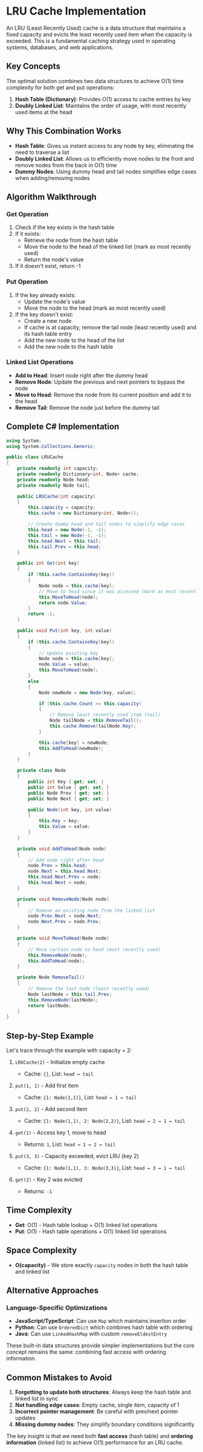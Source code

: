 # LRU Cache Implementation

An LRU (Least Recently Used) cache is a data structure that maintains a fixed capacity and evicts the least recently used item when the capacity is exceeded. This is a fundamental caching strategy used in operating systems, databases, and web applications.

## Key Concepts

The optimal solution combines two data structures to achieve O(1) time complexity for both get and put operations:

1. **Hash Table (Dictionary)**: Provides O(1) access to cache entries by key
2. **Doubly Linked List**: Maintains the order of usage, with most recently used items at the head

## Why This Combination Works

- **Hash Table**: Gives us instant access to any node by key, eliminating the need to traverse a list
- **Doubly Linked List**: Allows us to efficiently move nodes to the front and remove nodes from the back in O(1) time
- **Dummy Nodes**: Using dummy head and tail nodes simplifies edge cases when adding/removing nodes

## Algorithm Walkthrough

### Get Operation

1. Check if the key exists in the hash table
2. If it exists:
   - Retrieve the node from the hash table
   - Move the node to the head of the linked list (mark as most recently used)
   - Return the node's value
3. If it doesn't exist, return -1

### Put Operation

1. If the key already exists:
   - Update the node's value
   - Move the node to the head (mark as most recently used)
2. If the key doesn't exist:
   - Create a new node
   - If cache is at capacity, remove the tail node (least recently used) and its hash table entry
   - Add the new node to the head of the list
   - Add the new node to the hash table

### Linked List Operations

- **Add to Head**: Insert node right after the dummy head
- **Remove Node**: Update the previous and next pointers to bypass the node
- **Move to Head**: Remove the node from its current position and add it to the head
- **Remove Tail**: Remove the node just before the dummy tail

## Complete C# Implementation

```csharp
using System;
using System.Collections.Generic;

public class LRUCache
{
    private readonly int capacity;
    private readonly Dictionary<int, Node> cache;
    private readonly Node head;
    private readonly Node tail;

    public LRUCache(int capacity)
    {
        this.capacity = capacity;
        this.cache = new Dictionary<int, Node>();

        // Create dummy head and tail nodes to simplify edge cases
        this.head = new Node(-1, -1);
        this.tail = new Node(-1, -1);
        this.head.Next = this.tail;
        this.tail.Prev = this.head;
    }

    public int Get(int key)
    {
        if (this.cache.ContainsKey(key))
        {
            Node node = this.cache[key];
            // Move to head since it was accessed (mark as most recently used)
            this.MoveToHead(node);
            return node.Value;
        }
        return -1;
    }

    public void Put(int key, int value)
    {
        if (this.cache.ContainsKey(key))
        {
            // Update existing key
            Node node = this.cache[key];
            node.Value = value;
            this.MoveToHead(node);
        }
        else
        {
            Node newNode = new Node(key, value);

            if (this.cache.Count >= this.capacity)
            {
                // Remove least recently used item (tail)
                Node tailNode = this.RemoveTail();
                this.cache.Remove(tailNode.Key);
            }

            this.cache[key] = newNode;
            this.AddToHead(newNode);
        }
    }

    private class Node
    {
        public int Key { get; set; }
        public int Value { get; set; }
        public Node Prev { get; set; }
        public Node Next { get; set; }

        public Node(int key, int value)
        {
            this.Key = key;
            this.Value = value;
        }
    }

    private void AddToHead(Node node)
    {
        // Add node right after head
        node.Prev = this.head;
        node.Next = this.head.Next;
        this.head.Next.Prev = node;
        this.head.Next = node;
    }

    private void RemoveNode(Node node)
    {
        // Remove an existing node from the linked list
        node.Prev.Next = node.Next;
        node.Next.Prev = node.Prev;
    }

    private void MoveToHead(Node node)
    {
        // Move certain node to head (most recently used)
        this.RemoveNode(node);
        this.AddToHead(node);
    }

    private Node RemoveTail()
    {
        // Remove the last node (least recently used)
        Node lastNode = this.tail.Prev;
        this.RemoveNode(lastNode);
        return lastNode;
    }
}
```

## Step-by-Step Example

Let's trace through the example with capacity = 2:

1. `LRUCache(2)` - Initialize empty cache

   - Cache: `{}`, List: `head ↔ tail`

2. `put(1, 1)` - Add first item

   - Cache: `{1: Node(1,1)}`, List: `head ↔ 1 ↔ tail`

3. `put(2, 2)` - Add second item

   - Cache: `{1: Node(1,1), 2: Node(2,2)}`, List: `head ↔ 2 ↔ 1 ↔ tail`

4. `get(1)` - Access key 1, move to head

   - Returns: `1`, List: `head ↔ 1 ↔ 2 ↔ tail`

5. `put(3, 3)` - Capacity exceeded, evict LRU (key 2)

   - Cache: `{1: Node(1,1), 3: Node(3,3)}`, List: `head ↔ 3 ↔ 1 ↔ tail`

6. `get(2)` - Key 2 was evicted
   - Returns: `-1`

## Time Complexity

- **Get**: O(1) - Hash table lookup + O(1) linked list operations
- **Put**: O(1) - Hash table operations + O(1) linked list operations

## Space Complexity

- **O(capacity)** - We store exactly `capacity` nodes in both the hash table and linked list

## Alternative Approaches

### Language-Specific Optimizations

- **JavaScript/TypeScript**: Can use `Map` which maintains insertion order
- **Python**: Can use `OrderedDict` which combines hash table with ordering
- **Java**: Can use `LinkedHashMap` with custom `removeEldestEntry`

These built-in data structures provide simpler implementations but the core concept remains the same: combining fast access with ordering information.

## Common Mistakes to Avoid

1. **Forgetting to update both structures**: Always keep the hash table and linked list in sync
2. **Not handling edge cases**: Empty cache, single item, capacity of 1
3. **Incorrect pointer management**: Be careful with prev/next pointer updates
4. **Missing dummy nodes**: They simplify boundary conditions significantly

The key insight is that we need both **fast access** (hash table) and **ordering information** (linked list) to achieve O(1) performance for an LRU cache.
